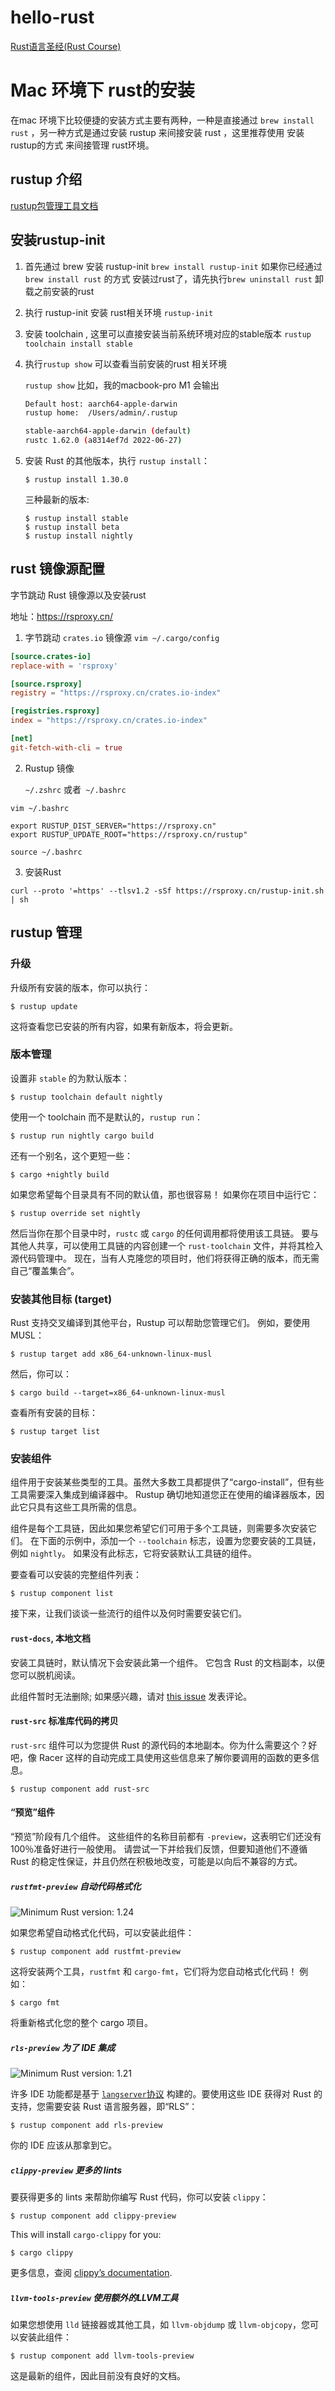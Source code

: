 # hello-rust

[Rust语言圣经(Rust Course)](https://course.rs/)

# Mac 环境下 rust的安装

在mac 环境下比较便捷的安装方式主要有两种，一种是直接通过 `brew install rust` ，另一种方式是通过安装 rustup 来间接安装 rust ，这里推荐使用 安装rustup的方式 来间接管理 rust环境。

## rustup 介绍
[rustup包管理工具文档](https://www.bookstack.cn/read/rust-edition-guide-cn/src-rust-2018-rustup-for-managing-rust-versions.md)

## 安装rustup-init

1. 首先通过 brew 安装 rustup-init
   `brew install rustup-init`
   如果你已经通过 `brew install rust` 的方式 安装过rust了，请先执行`brew uninstall rust` 卸载之前安装的rust

2. 执行 rustup-init 安装 rust相关环境
   `rustup-init`

3. 安装 toolchain , 这里可以直接安装当前系统环境对应的stable版本
   `rustup toolchain install stable`

4. 执行`rustup show` 可以查看当前安装的rust 相关环境

   `rustup show`
   比如，我的macbook-pro M1 会输出

   ```bash
   Default host: aarch64-apple-darwin
   rustup home:  /Users/admin/.rustup
   
   stable-aarch64-apple-darwin (default)
   rustc 1.62.0 (a8314ef7d 2022-06-27)
   ```

5. 安装 Rust 的其他版本，执行 `rustup install`：
   ```
   $ rustup install 1.30.0
   ```
   三种最新的版本:
   ```
   $ rustup install stable
   $ rustup install beta
   $ rustup install nightly
   ```

## rust 镜像源配置

字节跳动 Rust 镜像源以及安装rust

地址：https://rsproxy.cn/

1. 字节跳动 `crates.io` 镜像源
   `vim ~/.cargo/config`

```toml
[source.crates-io]
replace-with = 'rsproxy'

[source.rsproxy]
registry = "https://rsproxy.cn/crates.io-index"

[registries.rsproxy]
index = "https://rsproxy.cn/crates.io-index"

[net]
git-fetch-with-cli = true
```

2. Rustup 镜像

   `~/.zshrc` 或者` ~/.bashrc`

`vim ~/.bashrc`

```shell
export RUSTUP_DIST_SERVER="https://rsproxy.cn"
export RUSTUP_UPDATE_ROOT="https://rsproxy.cn/rustup"
```

`source ~/.bashrc`

3. 安装Rust

```
curl --proto '=https' --tlsv1.2 -sSf https://rsproxy.cn/rustup-init.sh | sh      
```


## rustup 管理
### 升级

升级所有安装的版本，你可以执行：

```
$ rustup update
```

这将查看您已安装的所有内容，如果有新版本，将会更新。

### 版本管理

设置非 `stable` 的为默认版本：

```
$ rustup toolchain default nightly
```

使用一个 toolchain 而不是默认的，`rustup run`：

```
$ rustup run nightly cargo build
```

还有一个别名，这个更短一些：

```
$ cargo +nightly build
```

如果您希望每个目录具有不同的默认值，那也很容易！ 如果你在项目中运行它：

```
$ rustup override set nightly
```

然后当你在那个目录中时，`rustc` 或 `cargo` 的任何调用都将使用该工具链。 要与其他人共享，可以使用工具链的内容创建一个 `rust-toolchain` 文件，并将其检入源代码管理中。 现在，当有人克隆您的项目时，他们将获得正确的版本，而无需自己“覆盖集合”。

### 安装其他目标 (target)

Rust 支持交叉编译到其他平台，Rustup 可以帮助您管理它们。 例如，要使用 MUSL：

```
$ rustup target add x86_64-unknown-linux-musl
```

然后，你可以：

```
$ cargo build --target=x86_64-unknown-linux-musl
```

查看所有安装的目标：

```
$ rustup target list
```

### 安装组件

组件用于安装某些类型的工具。虽然大多数工具都提供了“cargo-install”，但有些工具需要深入集成到编译器中。 Rustup 确切地知道您正在使用的编译器版本，因此它只具有这些工具所需的信息。

组件是每个工具链，因此如果您希望它们可用于多个工具链，则需要多次安装它们。 在下面的示例中，添加一个 `--toolchain` 标志，设置为您要安装的工具链，例如 `nightly`。 如果没有此标志，它将安装默认工具链的组件。

要查看可以安装的完整组件列表：

```
$ rustup component list
```

接下来，让我们谈谈一些流行的组件以及何时需要安装它们。

#### `rust-docs`, 本地文档

安装工具链时，默认情况下会安装此第一个组件。 它包含 Rust 的文档副本，以便您可以脱机阅读。

此组件暂时无法删除; 如果感兴趣，请对 [this issue](https://github.com/rust-lang-nursery/rustup.rs/issues/998) 发表评论。

#### `rust-src` 标准库代码的拷贝

`rust-src` 组件可以为您提供 Rust 的源代码的本地副本。你为什么需要这个？好吧，像 Racer 这样的自动完成工具使用这些信息来了解你要调用的函数的更多信息。

```
$ rustup component add rust-src
```

#### “预览”组件

“预览”阶段有几个组件。 这些组件的名称目前都有 `-preview`，这表明它们还没有100％准备好进行一般使用。 请尝试一下并给我们反馈，但要知道他们不遵循 Rust 的稳定性保证，并且仍然在积极地改变，可能是以向后不兼容的方式。

##### `rustfmt-preview` 自动代码格式化

![Minimum Rust version: 1.24](https://static.sitestack.cn/projects/rust-edition-guide-cn/f72856ae70f49dc23b02d263f0b1b6da.svg)

如果您希望自动格式化代码，可以安装此组件：

```
$ rustup component add rustfmt-preview
```

这将安装两个工具，`rustfmt` 和 `cargo-fmt`，它们将为您自动格式化代码！ 例如：

```
$ cargo fmt
```

将重新格式化您的整个 cargo 项目。

##### `rls-preview` 为了 IDE 集成

![Minimum Rust version: 1.21](https://static.sitestack.cn/projects/rust-edition-guide-cn/73e91561a5b71e06ecc2ec5a8c20ea1f.svg)

许多 IDE 功能都是基于 [`langserver`协议](http://langserver.org/) 构建的。要使用这些 IDE 获得对 Rust 的支持，您需要安装 Rust 语言服务器，即“RLS”：

```
$ rustup component add rls-preview
```

你的 IDE 应该从那拿到它。

##### `clippy-preview` 更多的 lints

要获得更多的 lints 来帮助你编写 Rust 代码，你可以安装 `clippy`：

```
$ rustup component add clippy-preview
```

This will install `cargo-clippy` for you:

```
$ cargo clippy
```

更多信息，查阅 [clippy’s documentation](https://github.com/rust-lang-nursery/rust-clippy).

##### `llvm-tools-preview` 使用额外的LLVM工具

如果您想使用 `lld` 链接器或其他工具，如 `llvm-objdump` 或 `llvm-objcopy`，您可以安装此组件：

```
$ rustup component add llvm-tools-preview
```

这是最新的组件，因此目前没有良好的文档。
